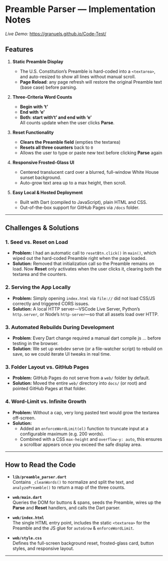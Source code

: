 # Preamble Parser — Implementation Notes

*Live Demo:* https://granuels.github.io/Code-Test/

## Features

1. **Static Preamble Display**  
   - The U.S. Constitution’s Preamble is hard-coded into a `<textarea>`, and auto-resized to show all lines without manual scroll.
   - **Page Reload**: any page refresh will restore the original Preamble text (base case) before parsing.

2. **Three-Criteria Word Counts**  
   - **Begin with ‘t’**  
   - **End with ‘e’**  
   - **Both: start with‘t’ and end with ‘e’**  
   All counts update when the user clicks **Parse**.

3. **Reset Functionality**  
   - **Clears the Preamble field** (empties the textarea)  
   - **Resets all three counters** back to `0`  
   - Allows the user to type or paste new text before clicking **Parse** again

4. **Responsive Frosted-Glass UI**  
   - Centered translucent card over a blurred, full-window White House sunset background.  
   - Auto-grow text area up to a max height, then scroll.

5. **Easy Local & Hosted Deployment**  
   - Built with Dart (compiled to JavaScript), plain HTML and CSS. 
   - Out-of-the-box support for GitHub Pages via `/docs` folder.

---

## Challenges & Solutions

### 1. Seed vs. Reset on Load  
- **Problem:** I had an automatic call to `resetBtn.click()` in `main()`, which wiped out the hard-coded Preamble right when the page loaded.  
- **Solution:** Removed that initialization call so the Preamble remains on load. Now **Reset** only activates when the user clicks it, clearing both the textarea and the counters.

### 2. Serving the App Locally  
- **Problem:** Simply opening `index.html` via `file://` did not load CSS/JS correctly and triggered CORS issues.  
- **Solution:** A local HTTP server—VSCode Live Server, Python’s `http.server`, or Node’s `http-server`—so that all assets load over HTTP.

### 3. Automated Rebuilds During Development
- **Problem**: Every Dart change required a manual dart compile js … before testing in the browser.
- **Solution**: We set up webdev serve (or a file-watcher script) to rebuild on save, so we could iterate UI tweaks in real time.

### 3. Folder Layout vs. GitHub Pages  
- **Problem:** GitHub Pages do not serve from a `web/` folder by default.  
- **Solution:** Moved the entire `web/` directory into `docs/` (or root) and pointed GitHub Pages at that folder.

### 4. Word-Limit vs. Infinite Growth  
- **Problem:** Without a cap, very long pasted text would grow the textarea off-screen.  
- **Solution:**  
  - Added an `enforceWordLimit(el)` function to truncate input at a configurable maximum (e.g. 200 words).  
  - Combined with a CSS `max-height` and `overflow-y: auto`, this ensures a scrollbar appears once you exceed the safe display area.


---

## How to Read the Code

- **`lib/preamble_parser.dart`**  
  Contains `_cleanWords()` to normalize and split the text, and `analyzePreamble()` to return a map of the three counts.

- **`web/main.dart`**  
  Queries the DOM for buttons & spans, seeds the Preamble, wires up the **Parse** and **Reset** handlers, and calls the Dart parser.

- **`web/index.html`**  
  The single HTML entry point, includes the static `<textarea>` for the Preamble and the JS glue for `autoGrow` & `enforceWordLimit`.

- **`web/style.css`**  
  Defines the full-screen background reset, frosted-glass card, button styles, and responsive layout.

---
